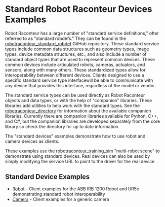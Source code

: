 # Standard Robot Raconteur Devices Examples

Robot Raconteur has a large number of "standard service definitions," ofter referred to as "standard robdefs." They
can be found in the [robotraconteur_standard_robdef](https://github.com/robotraconteur/robotraconteur_standard_robdef)
GitHub repository. These standard service types include common data structures such as geometry types, image types,
device metadata structures, etc., and also include a number of standard object types that are used to represent
common devices. These common devices include articulated robots, cameras, actuators, and sensors, along with many
others. These standardized types allow for interoperability between different devices. Clients designed to use
a specific standard service type interfacewill be able to communicate with any device that provides this interface,
regardless of the model or vendor.

The standard service types can be used directly as Robot Raconteur objects and data types, or with the help
of "companion" libraries. These libraries add utilities to help work with the standard types. See the
[robotraconteur_directory](https://github.com/robotraconteur/robotraconteur-directory?tab=readme-ov-file#robot-raconteur-companion-libraries)
for information about the available companion libraries. Currently there are companion
libraries available for Python, C++, and C\#, but the companion libraries are developed separately from the core
library so check the directory for up to date information.

The "standard devices" examples demonstrate how to use robot and camera devices as clients.

These examples use the
[robotraconteur_training_sim](https://github.com/robotraconteur-contrib/robotraconteur_training_sim) "multi-robot scene"
to demonstrate using standard devices. Real devices can also be used by simply modifying the service URL to point
to the driver for the real device.

## Standard Device Examples

- [Robot](robot) - Client examples for the ABB IRB 1200 Robot and UR5e demonstrating standard robot interoperability
- [Camera](camera) - Client examples for a generic camera
